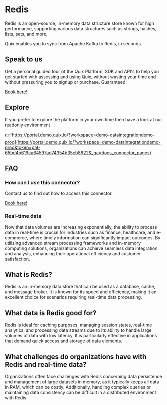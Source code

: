 <!--[tech-name]-->
# Redis

<!--[ai-blurb-about-tech]-->
Redis is an open-source, in-memory data structure store known for high performance, supporting various data structures such as strings, hashes, lists, sets, and more.

Quix enables you to sync from Apache Kafka <span id="to_or_from">to</span> <span id="techname">Redis</span>, in seconds.


## Speak to us

Get a personal guided tour of the Quix Platform, SDK and API's to help you get started with assessing and using Quix, without wasting your time and without pressuring you to signup or purchase. Guaranteed!

[Book here!](https://quix.io/book-a-demo)


## Explore

If you prefer to explore the platform in your own time then have a look at our readonly environment

👉[https://portal.demo.quix.io/?workspace=demo-dataintegrationdemo-prod](https://portal.demo.quix.io/?workspace=demo-dataintegrationdemo-prod&token=pat-65bd4b619ca64597ad74354b35eb8622&_ga=docs_connector_pages)


## FAQ 

### How can I use this connector?

Contact us to find out how to access this connector.

[Book here!](https://quix.io/book-a-demo)

### Real-time data

Now that data volumes are increasing exponentially, the ability to process data in real-time is crucial for industries such as finance, healthcare, and e-commerce, where timely information can significantly impact outcomes. By utilizing advanced stream processing frameworks and in-memory computing solutions, organizations can achieve seamless data integration and analysis, enhancing their operational efficiency and customer satisfaction.

## What is <span id="techname">Redis</span>?

<!--[tech-seo-text]-->
Redis is an in-memory data store that can be used as a database, cache, and message broker. It is known for its speed and efficiency, making it an excellent choice for scenarios requiring real-time data processing.

## What data is <span id="techname">Redis</span> good for?

<!--[tech-data-seo-text]-->
Redis is ideal for caching purposes, managing session states, real-time analytics, and processing data streams due to its ability to handle large volumes of data with low latency. It is particularly effective in applications that demand quick access and storage of data elements.

## What challenges do organizations have with <span id="techname">Redis</span> and real-time data?

<!--[tech-challenges-seo-text]-->
Organizations often face challenges with Redis concerning data persistence and management of large datasets in memory, as it typically keeps all data in RAM, which can be costly. Additionally, handling complex queries or maintaining data consistency can be difficult in a distributed environment with Redis.